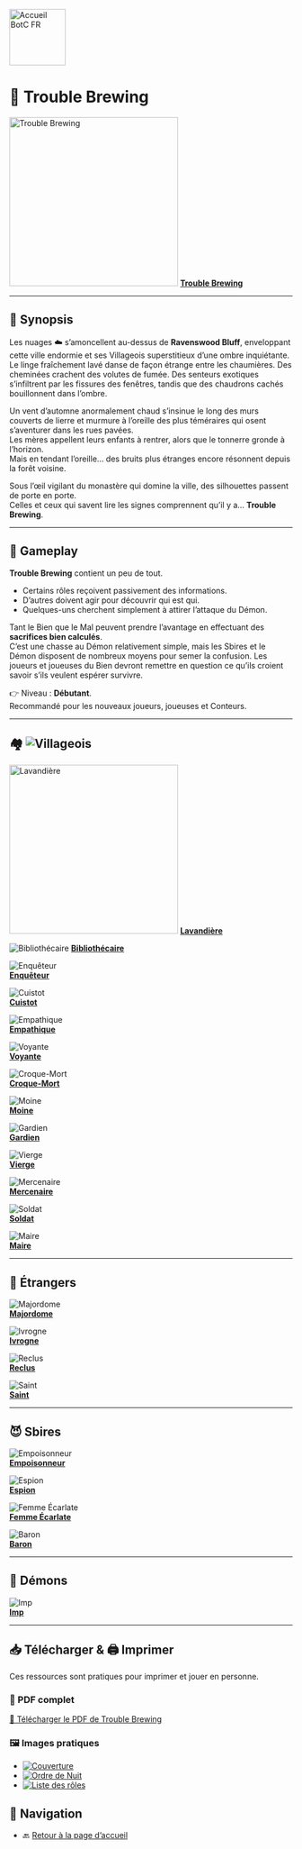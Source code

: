 <p align="left">
  <a href="/botc-fr-bambi/">
    <img src="images/logo.png" alt="Accueil BotC FR" width="100">
  </a>
</p>


<div class="page-tb" markdown="1">

# 🍺 Trouble Brewing

[<img src="images/Logo_trouble_brewing.png" alt="Trouble Brewing" width="300">](trouble_brewing.md) [**Trouble Brewing**](trouble_brewing.md)  

---

## 📖 Synopsis  

Les nuages ☁️ s’amoncellent au-dessus de **Ravenswood Bluff**, enveloppant cette ville endormie et ses Villageois superstitieux d’une ombre inquiétante.  
Le linge fraîchement lavé danse de façon étrange entre les chaumières. Des cheminées crachent des volutes de fumée. Des senteurs exotiques s’infiltrent par les fissures des fenêtres, tandis que des chaudrons cachés bouillonnent dans l’ombre.  

Un vent d’automne anormalement chaud s’insinue le long des murs couverts de lierre et murmure à l’oreille des plus téméraires qui osent s’aventurer dans les rues pavées.  
Les mères appellent leurs enfants à rentrer, alors que le tonnerre gronde à l’horizon.  
Mais en tendant l’oreille… des bruits plus étranges encore résonnent depuis la forêt voisine.  

Sous l’œil vigilant du monastère qui domine la ville, des silhouettes passent de porte en porte.  
Celles et ceux qui savent lire les signes comprennent qu’il y a… **Trouble Brewing**.  

---

## 🎲 Gameplay  

**Trouble Brewing** contient un peu de tout.  
- Certains rôles reçoivent passivement des informations.  
- D’autres doivent agir pour découvrir qui est qui.  
- Quelques-uns cherchent simplement à attirer l’attaque du Démon.  

Tant le Bien que le Mal peuvent prendre l’avantage en effectuant des **sacrifices bien calculés**.  
C’est une chasse au Démon relativement simple, mais les Sbires et le Démon disposent de nombreux moyens pour semer la confusion. Les joueurs et joueuses du Bien devront remettre en question ce qu’ils croient savoir s’ils veulent espérer survivre.  

👉 Niveau : **Débutant**.  
Recommandé pour les nouveaux joueurs, joueuses et Conteurs.  

---

## 🏘️ ![Villageois](./images/Generic_townsfolk.png) 

[<img src="images/Icon_washerwoman.png" alt="Lavandière" width="300">](tb_roles/lavandiere.md) [**Lavandière**](tb_roles/lavandiere.md)  

![Bibliothécaire](images/Icon_librarian.png) [**Bibliothécaire**](tb_roles/bibliothecaire.md)  

![Enquêteur](images/Icon_investigator.png)  
[**Enquêteur**](tb_roles/enqueteur.md)  

![Cuistot](images/Icon_chef.png)  
[**Cuistot**](tb_roles/cuistot.md)  

![Empathique](images/Icon_empath.png)  
[**Empathique**](tb_roles/empathique.md)  

![Voyante](images/Icon_fortuneteller.png)  
[**Voyante**](tb_roles/voyante.md)  

![Croque-Mort](images/Icon_undertaker.png)  
[**Croque-Mort**](tb_roles/croquemort.md)  

![Moine](images/Icon_monk.png)  
[**Moine**](tb_roles/moine.md)  

![Gardien](images/Icon_ravenkeeper.png)  
[**Gardien**](tb_roles/gardien.md)  

![Vierge](images/Icon_virgin.png)  
[**Vierge**](tb_roles/vierge.md)  

![Mercenaire](images/Icon_slayer.png)  
[**Mercenaire**](tb_roles/mercenaire.md)  

![Soldat](images/Icon_soldier.png)  
[**Soldat**](tb_roles/soldat.md)  

![Maire](images/Icon_mayor.png)  
[**Maire**](tb_roles/maire.md)  

---

## 🌙 Étrangers  

![Majordome](images/Icon_butler.png)  
[**Majordome**](tb_roles/majordome.md)  

![Ivrogne](images/Icon_drunk-1.png)  
[**Ivrogne**](tb_roles/ivrogne.md)  

![Reclus](images/Icon_recluse-1.png)  
[**Reclus**](tb_roles/reclus.md)  

![Saint](images/Icon_saint.png)  
[**Saint**](tb_roles/saint.md)  

---

## 😈 Sbires  

![Empoisonneur](images/Icon_poisoner.png)  
[**Empoisonneur**](tb_roles/empoisonneur.md)  

![Espion](images/Icon_spy.png)  
[**Espion**](tb_roles/espion.md)  

![Femme Écarlate](images/Icon_scarletwoman.png)  
[**Femme Écarlate**](tb_roles/femmeecarlate.md)  

![Baron](images/Icon_baron.png)  
[**Baron**](tb_roles/baron.md)  

---

## 👹 Démons  

![Imp](images/Icon_imp.png)  
[**Imp**](tb_roles/imp.md)  

---

## 📥 Télécharger & 🖨️ Imprimer

Ces ressources sont pratiques pour imprimer et jouer en personne.

### 📄 PDF complet
[📄 Télécharger le PDF de Trouble Brewing](trouble_brewing.pdf)

### 🖼️ Images pratiques
- [![Couverture](images/tb-front.png)](images/tb-front.png)  
- [![Ordre de Nuit](images/tb-nuit.png)](images/tb-nuit.png)  
- [![Liste des rôles](images/tb-roles.png)](images/tb-roles.png)


## 📂 Navigation  
- 🔙 [Retour à la page d’accueil](README.md)  

</div>
